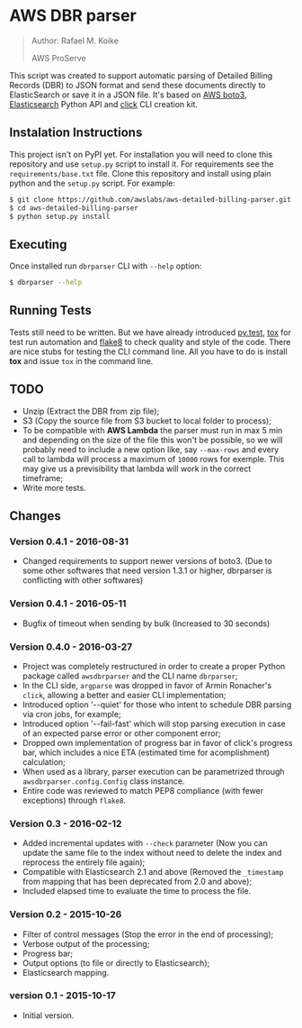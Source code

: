 
# AWS DBR parser #

> Author: Rafael M. Koike
>
> AWS ProServe

This script was created to support automatic parsing of Detailed Billing Records
(DBR) to JSON format and send these documents directly to ElasticSearch or save
it in a JSON file. It's based on [AWS boto3](https://aws.amazon.com/pt/sdk-for-python/),
[Elasticsearch](https://www.elastic.co/guide/en/elasticsearch/client/python-api/current/)
Python API and [click](http://click.pocoo.org/) CLI creation kit.


## Instalation Instructions

This project isn't on PyPI yet. For installation you will need to clone this
repository and use `setup.py` script to install it. For requirements see
the `requirements/base.txt` file. Clone this repository and install
using plain python and the `setup.py` script. For example:

```bash
$ git clone https://github.com/awslabs/aws-detailed-billing-parser.git
$ cd aws-detailed-billing-parser
$ python setup.py install
```

## Executing

Once installed run `dbrparser` CLI with `--help` option:

```bash
$ dbrparser --help
```

## Running Tests

Tests still need to be written. But we have already introduced
[py.test](http://pytest.org/), [tox](https://testrun.org/tox/latest/) for test
run automation and [flake8](https://gitlab.com/pycqa/flake8) to check quality
and style of the code. There are nice stubs for testing the CLI command line.
All you have to do is install **tox** and issue `tox` in the command line.


## TODO

* Unzip (Extract the DBR from zip file);
* S3 (Copy the source file from S3 bucket to local folder to process);
* To be compatible with **AWS Lambda** the parser must run in max 5 min and
depending on the size of the file this won't be possible, so we will probably
need to include a new option like, say `--max-rows` and every call to lambda
will process a maximum of `10000` rows for exemple. This may give us a
previsibility that lambda will work in the correct timeframe;
* Write more tests.


## Changes

### Version 0.4.1 - 2016-08-31

* Changed requirements to support newer versions of boto3. 
(Due to some other softwares that need version 1.3.1 or higher, dbrparser is conflicting with other softwares)

### Version 0.4.1 - 2016-05-11

* Bugfix of timeout when sending by bulk (Increased to 30 seconds)

### Version 0.4.0 - 2016-03-27

* Project was completely restructured in order to create a proper Python
package called `awsdbrparser` and the CLI name `dbrparser`;
* In the CLI side, `argparse` was dropped in favor of Armin Ronacher's `click`,
allowing a better and easier CLI implementation;
* Introduced option '--quiet' for those who intent to schedule DBR parsing via
cron jobs, for example;
* Introduced option '--fail-fast' which will stop parsing execution in case of
an expected parse error or other component error;
* Dropped own implementation of progress bar in favor of click's progress bar,
which includes a nice ETA (estimated time for acomplishment) calculation;
* When used as a library, parser execution can be parametrized through
`awsdbrparser.config.Config` class instance.
* Entire code was reviewed to match PEP8 compliance (with fewer exceptions)
through `flake8`.

### Version 0.3 - 2016-02-12

* Added incremental updates with `--check` parameter (Now you can update the
same file to the index without need to delete the index and reprocess the
entirely file again);
* Compatible with Elasticsearch 2.1 and above (Removed the `_timestamp` from
mapping that has been deprecated from 2.0 and above);
* Included elapsed time to evaluate the time to process the file.

### Version 0.2 - 2015-10-26

* Filter of control messages (Stop the error in the end of processing);
* Verbose output of the processing;
* Progress bar;
* Output options (to file or directly to Elasticsearch);
* Elasticsearch mapping.

### version 0.1 - 2015-10-17

* Initial version.
